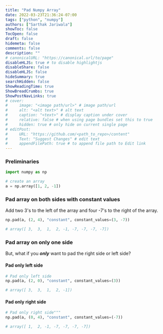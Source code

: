```yaml
---
title: "Pad Numpy Array"
date: 2022-03-23T21:36:24-07:00
tags: ["python", "numpy"]
authors: ["Sarthak Jariwala"]
showToc: false
TocOpen: false
draft: false
hidemeta: false
comments: false
description: ""
# canonicalURL: "https://canonical.url/to/page"
disableHLJS: true # to disable highlightjs
disableShare: false
disableHLJS: false
hideSummary: true
searchHidden: false
ShowReadingTime: true
ShowBreadCrumbs: true
ShowPostNavLinks: true
# cover:
#     image: "<image path/url>" # image path/url
#     alt: "<alt text>" # alt text
#     caption: "<text>" # display caption under cover
#     relative: false # when using page bundles set this to true
#     hidden: true # only hide on current single page
# editPost:
#     URL: "https://github.com/<path_to_repo>/content"
#     Text: "Suggest Changes" # edit text
#     appendFilePath: true # to append file path to Edit link
--- 
```


### Preliminaries

```python
import numpy as np

# create an array
a = np.array([1, 2, -1])
```

### Pad array on both sides with constant values

Add two 3's to the left of the array and four -7's to the right of the array.
```python
np.pad(a, (2, 4), "constant", constant_values=(3, -7))

# array([ 3,  3,  1,  2, -1, -7, -7, -7, -7])
```

### Pad array on only one side

But, what if you _**only**_ want to pad the right side or left side?

#### Pad only left side
```python
# Pad only left side
np.pad(a, (2, 0), "constant", constant_values=(3))

# array([ 3,  3,  1,  2, -1])
```

#### Pad only right side
```python
# Pad only right side"""
np.pad(a, (0, 4), "constant", constant_values=(-7))

# array([ 1,  2, -1, -7, -7, -7, -7])
```